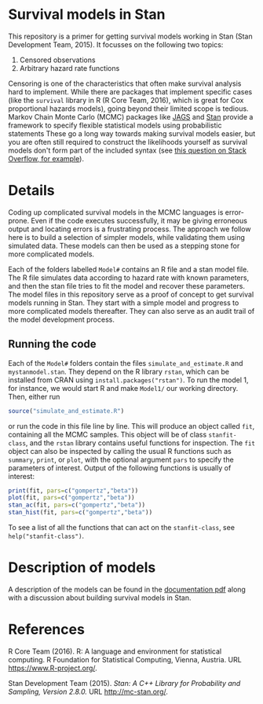# Survival models in Stan

This repository is a primer for getting survival models working in Stan (Stan Development Team, 2015).
It focusses on the following two topics:

  1. Censored observations
  2. Arbitrary hazard rate functions

Censoring is one of the characteristics that often make survival analysis hard to implement.
While there are packages that implement specific cases (like the `survival` library in R (R Core Team, 2016), which is great for Cox proportional hazards models), going beyond their limited scope is tedious.
Markov Chain Monte Carlo (MCMC) packages like [JAGS](http://mcmc-jags.sourceforge.net/) and [Stan](http://mc-stan.org/) provide a framework to specify flexible statistical models using probabilistic statements
These go a long way towards making survival models easier, but you are often still required to construct the likelihoods yourself as survival models don't form part of the included syntax (see [this question on Stack Overflow, for example](http://stackoverflow.com/questions/28537323/flexible-survival-models-in-r/28552752#28552752)).

# Details


Coding up complicated survival models in the MCMC languages is error-prone.
Even if the code executes successfully, it may be giving erroneous output and locating errors is a frustrating process.
The approach we follow here is to build a selection of simpler models, while validating them using simulated data. These models can then be used as a stepping stone for more complicated models.

Each of the folders labelled `Model#` contains an R file and a stan model file.
The R file simulates data according to hazard rate with known parameters, and then the stan file tries to fit the model and recover these parameters.
The model files in this repository serve as a proof of concept to get survival models running in Stan.
They start with a simple model and progress to more complicated models thereafter.
They can also serve as an audit trail of the model development process.


## Running the code

Each of the `Model#` folders contain the files `simulate_and_estimate.R` and `mystanmodel.stan`. They depend on the R library `rstan`, which can be installed from CRAN using `install.packages("rstan")`. To run the model 1, for instance, we would start R and make `Model1/` our working directory. Then, either run
```R
source("simulate_and_estimate.R")
```
or run the code in this file line by line. This will produce an object called `fit`, containing all the MCMC samples. This object will be of class `stanfit-class`, and the `rstan` library contains useful functions for inspection.
The `fit` object can also be inspected by calling the usual R functions such as `summary`, `print`, or `plot`, with the optional argument `pars` to specify the parameters of interest.
Output of the following functions is usually of interest:
```R
print(fit, pars=c("gompertz","beta"))
plot(fit, pars=c("gompertz","beta"))
stan_ac(fit, pars=c("gompertz","beta"))
stan_hist(fit, pars=c("gompertz","beta"))
```
To see a list of all the functions that can act on the `stanfit-class`, see `help("stanfit-class")`.


# Description of models

A description of the models can be found in the [documentation pdf](doc/Documentation.pdf) along with a discussion about building survival models in Stan.


# References

R Core Team (2016). R: A language and environment for statistical computing. R Foundation for Statistical
Computing, Vienna, Austria. URL https://www.R-project.org/.

Stan Development Team (2015). *Stan: A C++ Library for Probability and
Sampling, Version 2.8.0.* URL http://mc-stan.org/.

